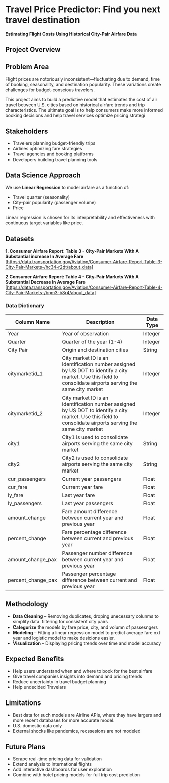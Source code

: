 # Travel Price Predictor: Find you next travel destination
**Estimating Flight Costs Using Historical City-Pair Airfare Data**

## Project Overview
## Problem Area
Flight prices are notoriously inconsistent—fluctuating due to demand, time of booking, seasonality, and destination popularity. These variations create challenges for budget-conscious travelers.


This project aims to build a predictive model that estimates the cost of air travel between U.S. cities based on historical airfare trends and trip characteristics. The ultimate goal is to help consumers make more informed booking decisions and help travel services optimize pricing strategi


## Stakeholders

- Travelers planning budget-friendly trips
- Airlines optimizing fare strategies
- Travel agencies and booking platforms
- Developers building travel planning tools

## Data Science Approach

We use **Linear Regression** to model airfare as a function of:

- Travel quarter (seasonality)
- City-pair popularity (passenger volume)
- Price 

Linear regression is chosen for its interpretability and effectiveness with continuous target variables like price.

## Datasets

**1. Consumer Airfare Report: Table 3 - City-Pair Markets With A Substantial increase In Average Fare**  
[https://data.transportation.gov/Aviation/Consumer-Airfare-Report-Table-3-City-Pair-Markets-/hc34-r2dt/about_data]


**2.Consumer Airfare Report: Table 4 - City-Pair Markets With A Substantial Decrease In Average Fare**  
[https://data.transportation.gov/Aviation/Consumer-Airfare-Report-Table-4-City-Pair-Markets-/bpm3-b8r4/about_data]


### Data Dictionary 

| Column Name | Description | Data Type |
|------------|-------------|------------|
| Year | Year of observation | Integer |
| Quarter | Quarter of the year (1-4) | Integer |
| City Pair | Origin and destination cities | String |
| citymarketid_1 |City market ID is an identification number assigned by US DOT to identify a city market. Use this field to consolidate airports serving the same city market | Integer |
| citymarketid_2 |City market ID is an identification number assigned by US DOT to identify a city market. Use this field to consolidate airports serving the same city market | Integer |
| city1 | City1 is used to consolidate airports serving the same city market |String|
| city2 | City2 is used to consolidate airports serving the same city market |String |
| cur_passengers | Current year passengers | Float |
| cur_fare | Current year fare | Float |
| ly_fare | Last year fare | Float |
| ly_passengers | Last year passengers | Float |
| amount_change | Fare amount difference between current year and previous year | Float |
| percent_change | Fare percentage difference between current and previous year| Float |
| amount_change_pax | Passenger number difference between current year and previous year | Float |
| percent_change_pax | Passenger percentage difference between current and previous year | Float |

## Methodology

- **Data Cleaning** – Removing duplicates, droping unecessary colunms to simplify data. filtering for consistent city pairs
- **Categorize** the models by fare price, city, and volumn of passesngers
- **Modeling** – Fitting a linear regression model to predict average fare nxt year and logistic model to make desicions easier. 
- **Visualization** – Displaying pricing trends over time and model accuracy

## Expected Benefits

- Help users understand when and where to book for the best airfare
- Give travel companies insights into demand and pricing trends
- Reduce uncertainty in travel budget planning
- Help undecided Travelars

## Limitations

- Best data for such models are Airline APIs, where thay have largers and more recent databases for more accurate model.  
- U.S. domestic data only
- External shocks like pandemics, recssesions are not modeled

## Future Plans

- Scrape real-time pricing data for validation
- Extend analysis to international flights
- Add interactive dashboards for user exploration
- Combine with hotel pricing models for full trip cost prediction